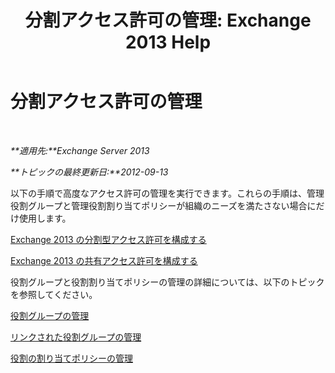 ﻿---
title: '分割アクセス許可の管理: Exchange 2013 Help'
TOCTitle: 分割アクセス許可の管理
ms:assetid: 11015fb2-5fb8-4b56-9c80-adc4f18d6fd3
ms:mtpsurl: https://technet.microsoft.com/ja-jp/library/Dd638086(v=EXCHG.150)
ms:contentKeyID: 49895255
ms.date: 04/24/2018
mtps_version: v=EXCHG.150
ms.translationtype: HT
---

# 分割アクセス許可の管理

 

_**適用先:**Exchange Server 2013_

_**トピックの最終更新日:**2012-09-13_

以下の手順で高度なアクセス許可の管理を実行できます。これらの手順は、管理役割グループと管理役割割り当てポリシーが組織のニーズを満たさない場合にだけ使用します。

[Exchange 2013 の分割型アクセス許可を構成する](configure-exchange-2013-for-split-permissions-exchange-2013-help.md)

[Exchange 2013 の共有アクセス許可を構成する](configure-exchange-2013-for-shared-permissions-exchange-2013-help.md)

役割グループと役割割り当てポリシーの管理の詳細については、以下のトピックを参照してください。

[役割グループの管理](manage-role-groups-exchange-2013-help.md)

[リンクされた役割グループの管理](manage-linked-role-groups-exchange-2013-help.md)

[役割の割り当てポリシーの管理](manage-role-assignment-policies-exchange-2013-help.md)

